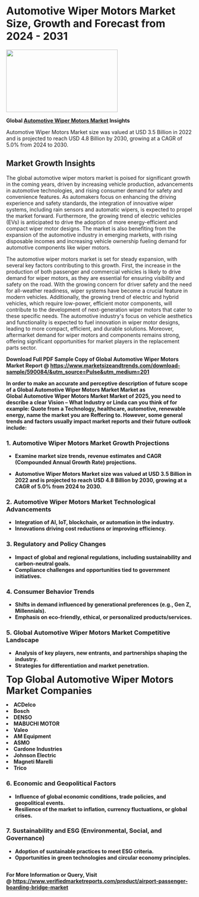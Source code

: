 <H1>Automotive Wiper Motors Market Size, Growth and Forecast from 2024 - 2031</H1><img class="aligncenter size-medium wp-image-584254" src="https://thirdeyenews.in/wp-content/uploads/2024/09/Global-Market-Research-300x168.jpeg" alt="" width="300" height="168" /><p><strong>Global&nbsp;<a href="https://www.marketsizeandtrends.com/download-sample/590084/&amp;utm_source=Pulse&amp;utm_medium=201">Automotive Wiper Motors Market</a> Insights</strong></p><p>Automotive Wiper Motors Market size was valued at USD 3.5 Billion in 2022 and is projected to reach USD 4.8 Billion by 2030, growing at a CAGR of 5.0% from 2024 to 2030.</p><p><h2>Market Growth Insights</h2> <p>The global automotive wiper motors market is poised for significant growth in the coming years, driven by increasing vehicle production, advancements in automotive technologies, and rising consumer demand for safety and convenience features. As automakers focus on enhancing the driving experience and safety standards, the integration of innovative wiper systems, including rain sensors and automatic wipers, is expected to propel the market forward. Furthermore, the growing trend of electric vehicles (EVs) is anticipated to drive the adoption of more energy-efficient and compact wiper motor designs. The market is also benefiting from the expansion of the automotive industry in emerging markets, with rising disposable incomes and increasing vehicle ownership fueling demand for automotive components like wiper motors.</p> <p><strong></strong></p> <p>The automotive wiper motors market is set for steady expansion, with several key factors contributing to this growth. First, the increase in the production of both passenger and commercial vehicles is likely to drive demand for wiper motors, as they are essential for ensuring visibility and safety on the road. With the growing concern for driver safety and the need for all-weather readiness, wiper systems have become a crucial feature in modern vehicles. Additionally, the growing trend of electric and hybrid vehicles, which require low-power, efficient motor components, will contribute to the development of next-generation wiper motors that cater to these specific needs. The automotive industry's focus on vehicle aesthetics and functionality is expected to fuel innovation in wiper motor designs, leading to more compact, efficient, and durable solutions. Moreover, aftermarket demand for wiper motors and components remains strong, offering significant opportunities for market players in the replacement parts sector.</p> <p><strong></p><p><span class=""><strong>Download Full PDF Sample Copy of Global Automotive Wiper Motors Market Report</strong> @ <a href="https://www.marketsizeandtrends.com/download-sample/590084/&amp;utm_source=Pulse&amp;utm_medium=201" target="_blank">https://www.marketsizeandtrends.com/download-sample/590084/&amp;utm_source=Pulse&amp;utm_medium=201</a></span></p><p>In order to make an accurate and perceptive description of future scope of a Global&nbsp;Automotive Wiper Motors Market Market as Global&nbsp;Automotive Wiper Motors Market Market of 2025, you need to describe a clear Vision &ndash; What Industry or Linda can you think of for example: Quote from a Technology, healthcare, automotive, renewable energy, name the market you are Reffering to. However, some general trends and factors usually impact market reports and their future outlook include:</p><h3>1.&nbsp;<strong>Automotive Wiper Motors Market Growth Projections</strong></h3><ul><li>Examine market size trends, revenue estimates and CAGR (Compounded Annual Growth Rate) projections.</li><li><p>Automotive Wiper Motors Market size was valued at USD 3.5 Billion in 2022 and is projected to reach USD 4.8 Billion by 2030, growing at a CAGR of 5.0% from 2024 to 2030.</p></li></ul><h3>2.&nbsp;<strong>Automotive Wiper Motors Market Technological Advancements</strong></h3><ul><li>Integration of AI, IoT, blockchain, or automation in the industry.</li><li>Innovations driving cost reductions or improving efficiency.</li></ul><h3>3.&nbsp;<strong>Regulatory and Policy Changes</strong></h3><ul><li>Impact of global and regional regulations, including sustainability and carbon-neutral goals.</li><li>Compliance challenges and opportunities tied to government initiatives.</li></ul><h3>4.&nbsp;<strong>Consumer Behavior Trends</strong></h3><ul><li>Shifts in demand influenced by generational preferences (e.g., Gen Z, Millennials).</li><li>Emphasis on eco-friendly, ethical, or personalized products/services.</li></ul><h3>5.&nbsp;<strong>Global Automotive Wiper Motors Market Competitive Landscape</strong></h3><ul><li>Analysis of key players, new entrants, and partnerships shaping the industry.</li><li>Strategies for differentiation and market penetration.</li></ul><p data-pm-slice="1 1 []"><span style="color: inherit; font-family: inherit; font-size: 25px;">Top Global Automotive Wiper Motors Market Companies</span></p><div class="" data-test-id=""><p><li>ACDelco</li><li> Bosch</li><li> DENSO</li><li> MABUCHI MOTOR</li><li> Valeo</li><li> AM Equipment</li><li> ASMO</li><li> Cardone Industries</li><li> Johnson Electric</li><li> Magneti Marelli</li><li> Trico</li></p></div><h3>6.&nbsp;<strong>Economic and Geopolitical Factors</strong></h3><ul><li>Influence of global economic conditions, trade policies, and geopolitical events.</li><li>Resilience of the market to inflation, currency fluctuations, or global crises.</li></ul><h3>7.&nbsp;<strong>Sustainability and ESG (Environmental, Social, and Governance)</strong></h3><ul><li>Adoption of sustainable practices to meet ESG criteria.</li><li>Opportunities in green technologies and circular economy principles.</li></ul><h2><strong style="font-size: 14px;">For More Information or Query, Visit @&nbsp;</strong><a style="background-color: #ffffff; font-size: 14px;" href="https://www.marketsizeandtrends.com/report/automotive-wiper-motors-market/" target="_blank">https://www.verifiedmarketreports.com/product/airport-passenger-boarding-bridge-market</a></h2>
